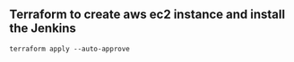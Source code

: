 ## Terraform to create aws ec2 instance and install the Jenkins

```
terraform apply --auto-approve
```